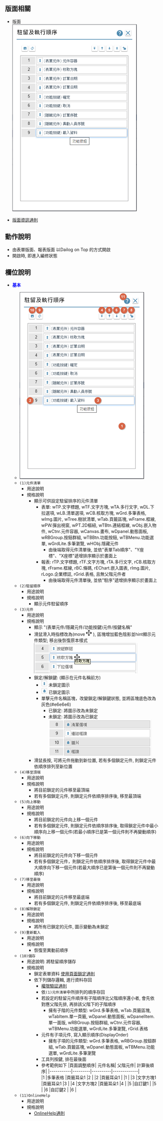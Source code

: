 ## <div id="layout">版面相關</div>
* 版面<br>
    ![pic][image_widget_order]

* [版面資訊通則][link_ruleother1]

## <div id="form-action">動作說明</div>
* 由表單版面、報表版面 以Dailog on Top 的方式開啟
* 開啟時, 即進入編修狀態

## <div id="object-desc">欄位說明</div>

* <p id="fieldbreak1" style="color:blue;font-weight:bold">基本</p>

    * ![pic][image_widget_order_Block1]
    * `(1)元件清單`
        * 用途說明
        * 規格說明
            * 顯示可供設定駐留排序的元件清單
                * 表單: wTP.文字標題, wTF.文字方塊, wTA.多行文字, wDL.下拉選項, wLB.清單選項, wCB.核取方塊, wGrd.多筆表格, wImg.圖片, wTree.樹狀清單, wTab.頁籤區塊, wFrame.框線, wPW.彈出視窗, wPT.2D樞紐, wTBtn.連結框線, wObj.嵌入物件, wCtnr.元件容器, wCanvas.畫布, wDpanel.動態面板, wRBGroup.按鈕群組, wTBBtn.功能按鈕, wTBMenu.功能選單, wGrdLite.多筆瀏覽, wHObj.隱藏元件
                    * 由後端取得元件清單後, 並依"表單Tab順序"、"Y座標"、"X座標"遞增排序顯示於畫面上
                * 報表: rTP.文字標題, rTF.文字方塊, rTA.多行文字, rCB.核取方塊, rFrame.框線, rBC.條碼, rEChart.嵌入圖表, rImg.圖片, rLogo.企業標誌, rGrid.表格, 且無父階元件者
                    * 由後端取得元件清單後, 並依"駐序"遞增排序顯示於畫面上
    * `(2)駐留順序`
        * 用途說明
        * 規格說明
            * 顯示元件駐留順序
    * `(3)元件`
        * 用途說明
        * 規格說明
            * 顯示 "(表單元件/隱藏元件/功能按鍵)元件/按鍵名稱"
            * 滑鼠滑入時指標改為(move ![pic][image_residency_order_cursor] ), 區塊增加藍色陰影並hint顯示元件類型; 移出後恢復原本樣式<br>
                ![pic][image_residency_order_mouse_in]
            * 鎖定/解鎖鍵: (顯示在元件名稱前方)
                * ![pic][image_residency_order_onlock] 未鎖定圖示
                * ![pic][image_residency_order_lock] 已鎖定圖示
                * 單擊元件名稱區塊，改變鎖定/解鎖鍵狀態, 並將區塊底色改為灰色(#e6e6e6)
                    * 已鎖定: 將圖示改為未鎖定
                    * 未鎖定: 將圖示改為已鎖定<br>
                    ![pic][image_residency_order_lock_img]
            * 滑鼠長按, 可將元件拖動到新位置, 若有多個鎖定元件, 則鎖定元件依順序排列至新位置
    * `(4)移至頂端`
        * 用途說明
        * 規格說明
            * 將目前鎖定的元件移至最頂端
            * 若有多個鎖定元件, 則鎖定元件依順序排序後, 移至最頂端
    * `(5)向上移動`
        * 用途說明
        * 規格說明
            * 將目前鎖定的元件向上移一個元件
            * 若有多個鎖定元件, 則鎖定元件依順序排序後, 取得鎖定元件中最小順序向上移一個元件(若最小順序已是第一個元件則不再變動順序)
    * `(6)向下移動`
        * 用途說明
        * 規格說明
            * 將目前鎖定的元件向下移一個元件
            * 若有多個鎖定元件，則鎖定元件依順序排序後, 取得鎖定元件中最大順序向下移一個元件(若最大順序已是第後一個元件則不再變動順序)
    * `(7)移至最後`
        * 用途說明
        * 規格說明
            * 將目前鎖定的元件移至最底端
            * 若有多個鎖定元件, 則鎖定元件依順序排序後, 移至最底端
    * `(8)解除鎖定`
        * 用途說明
        * 規格說明
            * 將所有已鎖定的元件, 圖示變動為未鎖定
    * `(9)重新載入`
        * 用途說明
        * 規格說明
            * 恢復至異動前順序
    * `(10)儲存`
        * 用途說明: 將駐留順序儲存
        * 規格說明
            * 鎖定表單資料 [使用頁面鎖定通則][link_ruleother10]
            * 依下列儲存邏輯, 進行資料存回
                * [權限驗証通則][link_ruleother6]
                * 依`(1)元件清單`中所排列的順序存回
                * 若設定的駐留元件順序有子階順序比父階順序還小者, 會先依對應父階先排, 再排該父階下的子階順序
                    * 擁有子階的元件類型: wGrd.多筆表格, wTab.頁籤區塊, wTabItem.單一頁籤, wDpanel.動態面板, wDpanelItem.單一面版, wRBGroup.按鈕群組, wCtnr.元件容器, wTBMenu.功能選單, wGrdLite.多筆瀏覽, rGrid.表格
                * 元件有子項元件, 寫入顯示順序(DisplayOrder)
                    * 擁有子項的元件類型: wGrd.多筆表格, wRBGroup.按鈕群組, wTab.頁籤區塊, wDpanel.動態面板, wTBMenu.功能選單, wGrdLite.多筆瀏覽
                * 工具列按鍵, 排在最後面
                * 參考範例如下
                    |頁面調整順序|	元件名稱|	父階元件|	計算後順序|
                    |-----------|---------|----------|-------------|                    
                    |1	|多筆表格	|頁籤耳朵1	|2  |
                    |2	|頁籤耳朵1  |		|1  |
                    |3	|文字方塊1	|頁籤耳朵1	|3  |
                    |4	|文字方塊2	|頁籤耳朵1	|4  |
                    |5	|自訂鍵1	|	    |5  |
                    |6	|自訂鍵2    |		|6  |
    * `(11)OnlineHelp`
        * 用途說明
        * 規格說明
            * [OnlineHelp通則][link_ruleother2]
                
<!-- 圖片 -->
[image_widget_order]:attachment/WidgetOrder.png
[image_widget_order_Block1]:attachment/WidgetOrder_Block1.png
[image_residency_order_cursor]:attachment/residency_order_cursor.png
[image_residency_order_mouse_in]:attachment/residency_order_mouse_in.png
[image_residency_order_onlock]:attachment/residency_order_onlock.png
[image_residency_order_lock]:attachment/residency_order_lock.png
[image_residency_order_lock_img]:attachment/residency_order_lock_img.png

<!-- 超連結 -->
[link_ruleother1]:../RulesOther/README#ruleother1 "共用通則_其它/版面資訊通則"
[link_ruleother10]:../RulesOther/README#ruleother10 "共用通則_其它/使用頁面鎖定通則"
[link_ruleother2]:../RulesOther/README#ruleother2 "共用通則_其它/OnlineHelp通則"
[link_ruleother6]:../RulesOther/README#ruleother6 "共用通則_其它/權限驗証通則"